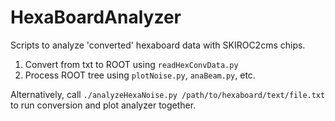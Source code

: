 # HexaBoardAnalyzer

Scripts to analyze 'converted' hexaboard data with SKIROC2cms chips.

  1. Convert from txt to ROOT using `readHexConvData.py`
  2. Process ROOT tree using `plotNoise.py`, `anaBeam.py`, etc.

Alternatively, call `./analyzeHexaNoise.py /path/to/hexaboard/text/file.txt` to  run conversion and plot analyzer together.
